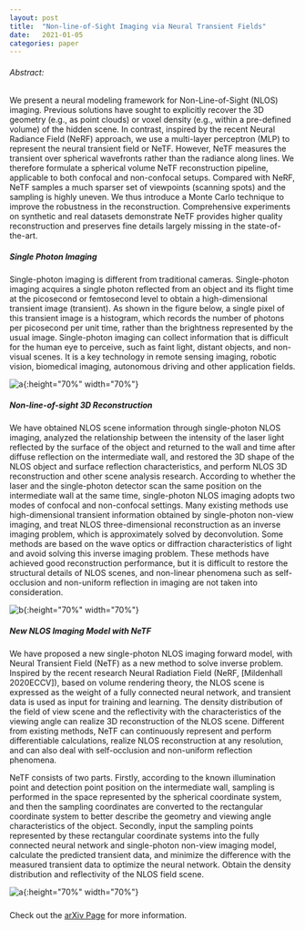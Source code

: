 ```yaml
---
layout: post
title:  "Non-line-of-Sight Imaging via Neural Transient Fields"
date:   2021-01-05
categories: paper
---
```

###### Abstract:
We present a neural modeling framework for Non-Line-of-Sight (NLOS) imaging. Previous solutions have sought to explicitly recover the 3D geometry (e.g., as point clouds) or voxel density (e.g., within a pre-defined volume) of the hidden scene. In contrast, inspired by the recent Neural Radiance Field (NeRF) approach, we use a multi-layer perceptron (MLP) to represent the neural transient field or NeTF. However, NeTF measures the transient over spherical wavefronts rather than the radiance along lines. We therefore formulate a spherical volume NeTF reconstruction pipeline, applicable to both confocal and non-confocal setups. Compared with NeRF, NeTF samples a much sparser set of viewpoints (scanning spots) and the sampling is highly uneven. We thus introduce a Monte Carlo technique to improve the robustness in the reconstruction. Comprehensive experiments on synthetic and real datasets demonstrate NeTF provides higher quality reconstruction and preserves fine details largely missing in the state-of-the-art.

##### Single Photon Imaging
Single-photon imaging is different from traditional cameras. Single-photon imaging acquires a single photon reflected from an object and its flight time at the picosecond or femtosecond level to obtain a high-dimensional transient image (transient). As shown in the figure below, a single pixel of this transient image is a histogram, which records the number of photons per picosecond per unit time, rather than the brightness represented by the usual image. Single-photon imaging can collect information that is difficult for the human eye to perceive, such as faint light, distant objects, and non-visual scenes. It is a key technology in remote sensing imaging, robotic vision, biomedical imaging, autonomous driving and other application fields.

![a](/images/1.png "Single photon imaging and its application"){:height="70%" width="70%"}

##### Non-line-of-sight 3D Reconstruction
We have obtained NLOS scene information through single-photon NLOS imaging, analyzed the relationship between the intensity of the laser light reflected by the surface of the object and returned to the wall and time after diffuse reflection on the intermediate wall, and restored the 3D shape of the NLOS object and surface reflection characteristics, and perform NLOS 3D reconstruction and other scene analysis research. According to whether the laser and the single-photon detector scan the same position on the intermediate wall at the same time, single-photon NLOS imaging adopts two modes of confocal and non-confocal settings. Many existing methods use high-dimensional transient information obtained by single-photon non-view imaging, and treat NLOS three-dimensional reconstruction as an inverse imaging problem, which is approximately solved by deconvolution. Some methods are based on the wave optics or diffraction characteristics of light and avoid solving this inverse imaging problem. These methods have achieved good reconstruction performance, but it is difficult to restore the structural details of NLOS scenes, and non-linear phenomena such as self-occlusion and non-uniform reflection in imaging are not taken into consideration.

![b](/images/2.png "Single-photon NLOS imaging confocal setting. The laser scanning point and the single photon detector detecting point are at the same position on the wall"){:height="70%" width="70%"}

##### New NLOS Imaging Model with NeTF
We have proposed a new single-photon NLOS imaging forward model, with Neural Transient Field (NeTF) as a new method to solve inverse problem. Inspired by the recent research Neural Radiation Field (NeRF, [Mildenhall 2020ECCV]), based on volume rendering theory, the NLOS scene is expressed as the weight of a fully connected neural network, and transient data is used as input for training and learning. The density distribution of the field of view scene and the reflectivity with the characteristics of the viewing angle can realize 3D reconstruction of the NLOS scene. Different from existing methods, NeTF can continuously represent and perform differentiable calculations, realize NLOS reconstruction at any resolution, and can also deal with self-occlusion and non-uniform reflection phenomena.

NeTF consists of two parts. Firstly, according to the known illumination point and detection point position on the intermediate wall, sampling is performed in the space represented by the spherical coordinate system, and then the sampling coordinates are converted to the rectangular coordinate system to better describe the geometry and viewing angle characteristics of the object. Secondly, input the sampling points represented by these rectangular coordinate systems into the fully connected neural network and single-photon non-view imaging model, calculate the predicted transient data, and minimize the difference with the measured transient data to optimize the neural network. Obtain the density distribution and reflectivity of the NLOS field scene.

![a](/images/3.png "Pipeline of NeTF"){:height="70%" width="70%"}

#####
<!-- ![setting](/_posts/image16_setting.png "Magic Gardens") -->
<!-- ![a](/images/1.png){:height="70%" width="70%"} -->
<!-- ![b](/images/image16_setting.png){:height="100%" width="100%"} -->
<!-- ![b](_posts/image16_setting.png "RUNOOBb")
![c](/image16_setting.png "RUNOOBc")
![d](image16_setting.png "RUNOOBd") -->

Check out the [arXiv Page][arXiv] for more information.

[arXiv]: https://arxiv.org/abs/2101.00373
